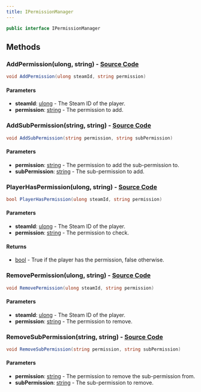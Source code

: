 ```yaml
---
title: IPermissionManager
---
```


```csharp
public interface IPermissionManager
```

## Methods

### **AddPermission(ulong, string)** - [Source Code](https://github.com/swiftly-solution/swiftlys2/blob/main/managed/src/SwiftlyS2.Shared/Modules/Permissions/IPermissionManager.cs#L19)

```csharp
void AddPermission(ulong steamId, string permission)
```

#### Parameters

- **steamId**: [ulong](https://learn.microsoft.com/dotnet/api/system.uint64) - The Steam ID of the player.
- **permission**: [string](https://learn.microsoft.com/dotnet/api/system.string) - The permission to add.

### **AddSubPermission(string, string)** - [Source Code](https://github.com/swiftly-solution/swiftlys2/blob/main/managed/src/SwiftlyS2.Shared/Modules/Permissions/IPermissionManager.cs#L33)

```csharp
void AddSubPermission(string permission, string subPermission)
```

#### Parameters

- **permission**: [string](https://learn.microsoft.com/dotnet/api/system.string) - The permission to add the sub-permission to.
- **subPermission**: [string](https://learn.microsoft.com/dotnet/api/system.string) - The sub-permission to add.

### **PlayerHasPermission(ulong, string)** - [Source Code](https://github.com/swiftly-solution/swiftlys2/blob/main/managed/src/SwiftlyS2.Shared/Modules/Permissions/IPermissionManager.cs#L12)

```csharp
bool PlayerHasPermission(ulong steamId, string permission)
```

#### Parameters

- **steamId**: [ulong](https://learn.microsoft.com/dotnet/api/system.uint64) - The Steam ID of the player.
- **permission**: [string](https://learn.microsoft.com/dotnet/api/system.string) - The permission to check.

#### Returns

- [bool](https://learn.microsoft.com/dotnet/api/system.boolean) - True if the player has the permission, false otherwise.

### **RemovePermission(ulong, string)** - [Source Code](https://github.com/swiftly-solution/swiftlys2/blob/main/managed/src/SwiftlyS2.Shared/Modules/Permissions/IPermissionManager.cs#L26)

```csharp
void RemovePermission(ulong steamId, string permission)
```

#### Parameters

- **steamId**: [ulong](https://learn.microsoft.com/dotnet/api/system.uint64) - The Steam ID of the player.
- **permission**: [string](https://learn.microsoft.com/dotnet/api/system.string) - The permission to remove.

### **RemoveSubPermission(string, string)** - [Source Code](https://github.com/swiftly-solution/swiftlys2/blob/main/managed/src/SwiftlyS2.Shared/Modules/Permissions/IPermissionManager.cs#L40)

```csharp
void RemoveSubPermission(string permission, string subPermission)
```

#### Parameters

- **permission**: [string](https://learn.microsoft.com/dotnet/api/system.string) - The permission to remove the sub-permission from.
- **subPermission**: [string](https://learn.microsoft.com/dotnet/api/system.string) - The sub-permission to remove.

